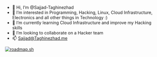 - 👋 Hi, I’m @Sajjad-Taghinezhad
- 👀 I’m interested in Programming, Hacking, Linux, Cloud Infrastructure, Electronics and all other things in Technology :)
- 🌱 I’m currently learning Cloud Infrastructure and improve my Hacking skills
- 💞️ I’m looking to collaborate on a Hacker team
- 📫 Sajjad@Taghinezhad.me

<!---
Sajjad-Taghinezhad/Sajjad-Taghinezhad is a ✨ special ✨ repository because its `README.md` (this file) appears on your GitHub profile.
You can click the Preview link to take a look at your changes.
--->

[![roadmap.sh](https://api.roadmap.sh/v1-badge/wide/64abaf9c14678473bb5dc051?variant=dark&roadmaps=cyber-security%2Csoftware-architect%2Csystem-design)](https://roadmap.sh)
